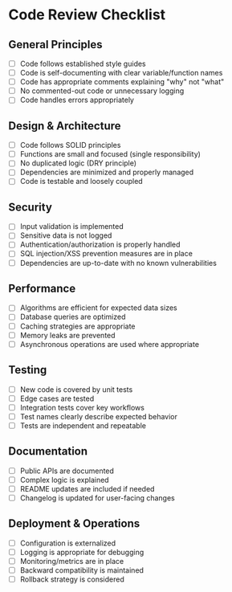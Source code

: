 # Code Review Checklist

## General Principles
- [ ] Code follows established style guides
- [ ] Code is self-documenting with clear variable/function names
- [ ] Code has appropriate comments explaining "why" not "what"
- [ ] No commented-out code or unnecessary logging
- [ ] Code handles errors appropriately

## Design & Architecture
- [ ] Code follows SOLID principles
- [ ] Functions are small and focused (single responsibility)
- [ ] No duplicated logic (DRY principle)
- [ ] Dependencies are minimized and properly managed
- [ ] Code is testable and loosely coupled

## Security
- [ ] Input validation is implemented
- [ ] Sensitive data is not logged
- [ ] Authentication/authorization is properly handled
- [ ] SQL injection/XSS prevention measures are in place
- [ ] Dependencies are up-to-date with no known vulnerabilities

## Performance
- [ ] Algorithms are efficient for expected data sizes
- [ ] Database queries are optimized
- [ ] Caching strategies are appropriate
- [ ] Memory leaks are prevented
- [ ] Asynchronous operations are used where appropriate

## Testing
- [ ] New code is covered by unit tests
- [ ] Edge cases are tested
- [ ] Integration tests cover key workflows
- [ ] Test names clearly describe expected behavior
- [ ] Tests are independent and repeatable

## Documentation
- [ ] Public APIs are documented
- [ ] Complex logic is explained
- [ ] README updates are included if needed
- [ ] Changelog is updated for user-facing changes

## Deployment & Operations
- [ ] Configuration is externalized
- [ ] Logging is appropriate for debugging
- [ ] Monitoring/metrics are in place
- [ ] Backward compatibility is maintained
- [ ] Rollback strategy is considered